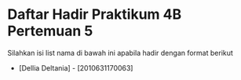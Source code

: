# Daftar Hadir Praktikum 4B Pertemuan 5
Silahkan isi list nama di bawah ini apabila hadir dengan format berikut

- [Dellia Deltania] - [2010631170063]

